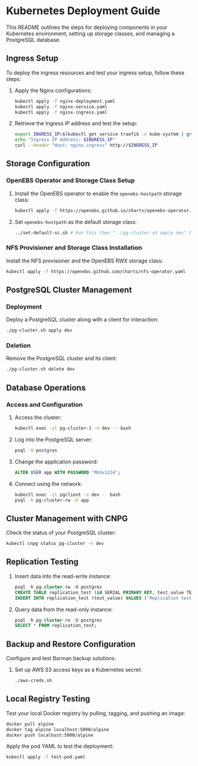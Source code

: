 # Kubernetes Deployment Guide

This README outlines the steps for deploying components in your Kubernetes environment, setting up storage classes, and managing a PostgreSQL database.

## Ingress Setup

To deploy the ingress resources and test your ingress setup, follow these steps:

1. Apply the Nginx configurations:

    ```bash
    kubectl apply -f nginx-deployment.yaml
    kubectl apply -f nginx-service.yaml
    kubectl apply -f nginx-ingress.yaml
    ```

2. Retrieve the Ingress IP address and test the setup:

    ```bash
    export INGRESS_IP=$(kubectl get service traefik -n kube-system | grep traefik | awk '{print $4}')
    echo "Ingress IP Address: $INGRESS_IP"
    curl --header "Host: nginx.ingress" http://$INGRESS_IP
    ```

## Storage Configuration

### OpenEBS Operator and Storage Class Setup

1. Install the OpenEBS operator to enable the `openebs-hostpath` storage class:

    ```bash
    kubectl apply -f https://openebs.github.io/charts/openebs-operator.yaml
    ```

2. Set `openebs-hostpath` as the default storage class:

    ```bash
    ../set-default-sc.sh # Run this then "../pg-cluster.sh apply dev" to create the pg cluster
    ```

### NFS Provisioner and Storage Class Installation

Install the NFS provisioner and the OpenEBS RWX storage class:

```bash
kubectl apply -f https://openebs.github.com/charts/nfs-operator.yaml
```

## PostgreSQL Cluster Management

### Deployment

Deploy a PostgreSQL cluster along with a client for interaction:

```bash
./pg-cluster.sh apply dev
```

### Deletion

Remove the PostgreSQL cluster and its client:

```bash
./pg-cluster.sh delete dev
```

## Database Operations

### Access and Configuration

1. Access the cluster:

    ```bash
    kubectl exec -it pg-cluster-1 -n dev -- bash
    ```

2. Log into the PostgreSQL server:

    ```bash
    psql -U postgres
    ```

3. Change the application password:

    ```sql
    ALTER USER app WITH PASSWORD 'Mnbv1234';
    ```

4. Connect using the network:

    ```bash
    kubectl exec -it pgclient -n dev -- bash
    psql -h pg-cluster-rw -U app
    ```

## Cluster Management with CNPG

Check the status of your PostgreSQL cluster:

```bash
kubectl cnpg status pg-cluster -n dev
```

## Replication Testing

1. Insert data into the read-write instance:

    ```sql
    psql -h pg-cluster-rw -U postgres
    CREATE TABLE replication_test (id SERIAL PRIMARY KEY, test_value TEXT);
    INSERT INTO replication_test (test_value) VALUES ('Replication test 1'), ('Replication test 2');
    ```

2. Query data from the read-only instance:

    ```sql
    psql -h pg-cluster-ro -U postgres
    SELECT * FROM replication_test;
    ```

## Backup and Restore Configuration

Configure and test Barman backup solutions:

1. Set up AWS S3 access keys as a Kubernetes secret:

    ```bash
    ./aws-creds.sh
    ```

## Local Registry Testing

Test your local Docker registry by pulling, tagging, and pushing an image:

```bash
docker pull alpine
docker tag alpine localhost:5000/alpine
docker push localhost:5000/alpine
```

Apply the pod YAML to test the deployment:

```bash
kubectl apply -f test-pod.yaml
```

